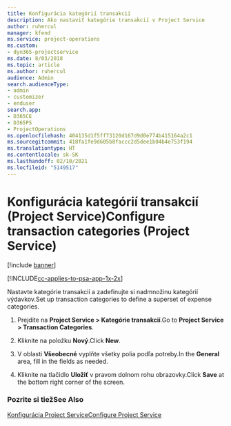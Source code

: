 ```yaml
---
title: Konfigurácia kategórií transakcií
description: Ako nastaviť kategórie transakcií v Project Service
author: ruhercul
manager: kfend
ms.service: project-operations
ms.custom:
- dyn365-projectservice
ms.date: 8/03/2018
ms.topic: article
ms.author: ruhercul
audience: Admin
search.audienceType:
- admin
- customizer
- enduser
search.app:
- D365CE
- D365PS
- ProjectOperations
ms.openlocfilehash: 404135d1f5ff73120d167d9d0e774b415164a2c1
ms.sourcegitcommit: 418fa1fe9d605b8faccc2d5dee1b04b4e753f194
ms.translationtype: HT
ms.contentlocale: sk-SK
ms.lasthandoff: 02/10/2021
ms.locfileid: "5149517"
---
```

# <a name="configure-transaction-categories-project-service"></a><span data-ttu-id="c088a-103">Konfigurácia kategórií transakcií (Project Service)</span><span class="sxs-lookup"><span data-stu-id="c088a-103">Configure transaction categories (Project Service)</span></span>

[!include [banner](../includes/psa-now-project-operations.md)]

[!INCLUDE[cc-applies-to-psa-app-1x-2x](../includes/cc-applies-to-psa-app-1x-2x.md)]

<span data-ttu-id="c088a-104">Nastavte kategórie transakcií a zadefinujte si nadmnožinu kategórií výdavkov.</span><span class="sxs-lookup"><span data-stu-id="c088a-104">Set up transaction categories to define a superset of expense categories.</span></span>  
  
1.  <span data-ttu-id="c088a-105">Prejdite na **Project Service > Kategórie transakcií**.</span><span class="sxs-lookup"><span data-stu-id="c088a-105">Go to **Project Service > Transaction Categories**.</span></span>  
  
2.  <span data-ttu-id="c088a-106">Kliknite na položku **Nový**.</span><span class="sxs-lookup"><span data-stu-id="c088a-106">Click **New**.</span></span>  
  
3.  <span data-ttu-id="c088a-107">V oblasti **Všeobecné** vyplňte všetky polia podľa potreby.</span><span class="sxs-lookup"><span data-stu-id="c088a-107">In the **General** area, fill in the fields as needed.</span></span>  
  
4.  <span data-ttu-id="c088a-108">Kliknite na tlačidlo **Uložiť** v pravom dolnom rohu obrazovky.</span><span class="sxs-lookup"><span data-stu-id="c088a-108">Click **Save** at the bottom right corner of the screen.</span></span>  
  
### <a name="see-also"></a><span data-ttu-id="c088a-109">Pozrite si tiež</span><span class="sxs-lookup"><span data-stu-id="c088a-109">See Also</span></span>  
 [<span data-ttu-id="c088a-110">Konfigurácia Project Service</span><span class="sxs-lookup"><span data-stu-id="c088a-110">Configure Project Service</span></span>](../psa/configure.md)
